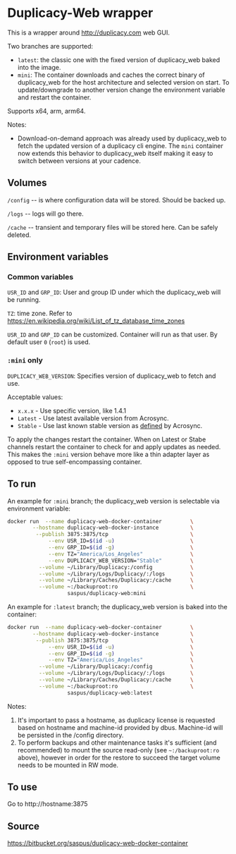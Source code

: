 # Duplicacy-Web wrapper

This is a wrapper around http://duplicacy.com web GUI. 

Two branches are supported:

- `latest`: the classic one with the fixed version of duplicacy_web baked into the image.
- `mini`: The container downloads and caches the correct binary of duplicacy_web for the host architecture and selected version on start. To update/downgrade to another version change the environment variable and restart the container.

Supports x64, arm, arm64.

Notes:

- Download-on-demand approach was already used by duplicacy_web to fetch the updated version of a duplicacy cli engine. The `mini` container now extends this behavior to duplicacy_web itself making it easy to switch between versions at your cadence.

## Volumes 
`/config` -- is where configuration data will be stored. Should be backed up.

`/logs` --  logs will go there. 

`/cache` -- transient and temporary files will be stored here. Can be safely deleted.


## Environment variables 
### Common variables
`USR_ID` and `GRP_ID`: User and group ID under which the duplicacy_web will be running.

`TZ`: time zone. Refer to https://en.wikipedia.org/wiki/List_of_tz_database_time_zones

`USR_ID` and `GRP_ID` can be customized. Container will run as that user. By default user `0` (`root`) is used.

### `:mini` only
`DUPLICACY_WEB_VERSION`: Specifies version of duplicacy_web to fetch and use. 

Acceptable values:

- `x.x.x` - Use specific version, like 1.4.1
- `Latest` - Use latest available version from Acrosync.
- `Stable` - Use last known stable version as [defined](https://forum.duplicacy.com/t/how-to-find-out-the-url-for-the-latest-version-of-web-gui-and-or-check-for-update/4183/12?u=saspus) by Acrosync.

To apply the changes restart the container. When on Latest or Stabe channels restart the container to check for and apply updates as needed. This makes the `:mini` version behave more like a thin adapter layer as opposed to true self-encompassing container. 


## To run

An example for `:mini` branch; the duplicacy_web version is selectable via environment variable:
``` bash 
docker run  --name duplicacy-web-docker-container         \
        --hostname duplicacy-web-docker-instance          \
         --publish 3875:3875/tcp                          \
             --env USR_ID=$(id -u)                        \
             --env GRP_ID=$(id -g)                        \
             --env TZ="America/Los_Angeles"               \
             --env DUPLICACY_WEB_VERSION="Stable"         \
          --volume ~/Library/Duplicacy:/config            \
          --volume ~/Library/Logs/Duplicacy/:/logs        \
          --volume ~/Library/Caches/Duplicacy:/cache      \
          --volume ~:/backuproot:ro                       \
                   saspus/duplicacy-web:mini 
```

An example for `:latest` branch; the duplicacy_web version is baked into the container:
``` bash 
docker run  --name duplicacy-web-docker-container         \
        --hostname duplicacy-web-docker-instance          \
         --publish 3875:3875/tcp                          \
             --env USR_ID=$(id -u)                        \
             --env GRP_ID=$(id -g)                        \
             --env TZ="America/Los_Angeles"               \
          --volume ~/Library/Duplicacy:/config            \
          --volume ~/Library/Logs/Duplicacy/:/logs        \
          --volume ~/Library/Caches/Duplicacy:/cache      \
          --volume ~:/backuproot:ro                       \
                   saspus/duplicacy-web:latest 
```


Notes:

1. It's important to pass a hostname, as duplicacy license is requested based on hostname and machine-id provided by dbus. Machine-id will be persisted in the /config directory.
2. To perform backups and other maintenance tasks it's sufficient (and recommended) to mount the source read-only (see `~:/backuproot:ro` above), however in order for the restore to succeed the target volume needs to be mounted in RW mode. 

## To use
Go to http://hostname:3875

## Source
https://bitbucket.org/saspus/duplicacy-web-docker-container
